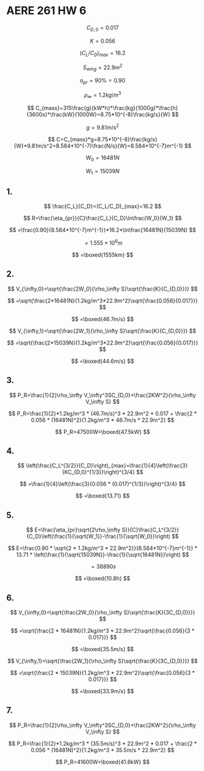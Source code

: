 # AERE 261 HW 6

$$
C_{D,0}=0.017
$$

$$
K=0.056
$$

$$
(C_L/C_D)_{max}=16.2
$$

$$
S_{wing}=22.9m^2
$$

$$
\eta_{pr}=90\%=0.90
$$

$$
\rho_\infty=1.2kg/m^3
$$

$$
C_{mass}=315\frac{g}{kW*h}*\frac{kg}{1000g}*\frac{h}{3600s}*\frac{kW}{1000W}=8.75*10^{-8}\frac{kg/s}{W}
$$

$$
g=9.81m/s^2
$$

$$
C=C_{mass}*g=8.75*10^{-8}\frac{kg/s}{W}*9.81m/s^2=8.584*10^{-7}\frac{N/s}{W}=8.584*10^{-7}m^{-1}
$$

$$
W_0=16481N
$$

$$
W_1=15039N
$$

## 1.

$$
\frac{C_L}{C_D}=(C_L/C_D)_{max}=16.2
$$

$$
R=\frac{\eta_{pr}}{C}\frac{C_L}{C_D}\ln\frac{W_0}{W_1}
$$

$$
=\frac{0.90}{8.584*10^{-7}m^{-1}}*16.2*\ln\frac{16481N}{15039N}
$$

$$
=1.555×10^6m
$$

$$
=\boxed{1555km}
$$

## 2.

$$
V_{\infty,0}=\sqrt{\frac{2W_0}{\rho_\infty S}\sqrt{\frac{K}{C_{D,0}}}}
$$

$$
=\sqrt{\frac{2*16481N}{1.2kg/m^3*22.9m^2}\sqrt{\frac{0.056}{0.017}}}
$$

$$
=\boxed{46.7m/s}
$$

$$
V_{\infty,1}=\sqrt{\frac{2W_1}{\rho_\infty S}\sqrt{\frac{K}{C_{D,0}}}}
$$

$$
=\sqrt{\frac{2*15039N}{1.2kg/m^3*22.9m^2}\sqrt{\frac{0.056}{0.017}}}
$$

$$
=\boxed{44.6m/s}
$$

## 3.

$$
P_R=\frac{1}{2}\rho_\infty V_\infty^3SC_{D,0}+\frac{2KW^2}{\rho_\infty V_\infty S}
$$

$$
P_R=\frac{1}{2}*1.2kg/m^3 * (46.7m/s)^3 * 22.9m^2 * 0.017 + \frac{2 * 0.056 * (16481N)^2}{1.2kg/m^3 * 46.7m/s * 22.9m^2}
$$

$$
P_R=47500W=\boxed{47.5kW}
$$

## 4.

$$
\left(\frac{C_L^{3/2}}{C_D}\right)_{max}=\frac{1}{4}\left(\frac{3}{KC_{D,0}^{1/3}}\right)^{3/4}
$$

$$
=\frac{1}{4}\left(\frac{3}{0.056 * (0.017)^{1/3}}\right)^{3/4}
$$

$$
=\boxed{13.71}
$$

## 5.

$$
E=\frac{\eta_{pr}\sqrt{2\rho_\infty S}}{C}\frac{C_L^{3/2}}{C_D}\left(\frac{1}{\sqrt{W_1}}-\frac{1}{\sqrt{W_0}}\right)
$$

$$
E=\frac{0.90 * \sqrt{2 * 1.2kg/m^3 * 22.9m^2}}{8.584*10^{-7}m^{-1}} * 13.71 * \left(\frac{1}{\sqrt{15039N}}-\frac{1}{\sqrt{16481N}}\right)
$$

$$
=38890s
$$

$$
=\boxed{10.8h}
$$

## 6.

$$
V_{\infty,0}=\sqrt{\frac{2W_0}{\rho_\infty S}\sqrt{\frac{K}{3C_{D,0}}}}
$$

$$
=\sqrt{\frac{2 * 16481N}{1.2kg/m^3 * 22.9m^2}\sqrt{\frac{0.056}{3 * 0.017}}}
$$

$$
=\boxed{35.5m/s}
$$

$$
V_{\infty,1}=\sqrt{\frac{2W_1}{\rho_\infty S}\sqrt{\frac{K}{3C_{D,0}}}}
$$

$$
=\sqrt{\frac{2 * 15039N}{1.2kg/m^3 * 22.9m^2}\sqrt{\frac{0.056}{3 * 0.017}}}
$$

$$
=\boxed{33.9m/s}
$$

## 7.

$$
P_R=\frac{1}{2}\rho_\infty V_\infty^3SC_{D,0}+\frac{2KW^2}{\rho_\infty V_\infty S}
$$

$$
P_R=\frac{1}{2}*1.2kg/m^3 * (35.5m/s)^3 * 22.9m^2 * 0.017 + \frac{2 * 0.056 * (16481N)^2}{1.2kg/m^3 * 35.5m/s * 22.9m^2}
$$

$$
P_R=41600W=\boxed{41.6kW}
$$
